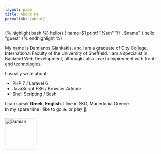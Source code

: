 ```yaml
---
layout: page
title: About Me
permalink: /about/
---
```


{% highlight bash %}
hello() {
    name=$1
    printf "%s\n" "Hi, $name"
}
hello "guest"
{% endhighlight %}

My name is Damianos Giankakis, and I am a graduate of City College, International Faculty of the University of Sheffield. I am a specialist in Backend Web Development, although I also love to expirement with front-end technologies.

I usually write about:
* PHP 7 / Laravel 6
* JavaScript ES6 / Browser Addons
* Shell Scripting / Bash
<!-- * Android Studio / Java -->

I can speak **Greek**, **English**. I live in SKG, Macedonia Greece.<br>
In my spare time I like to go 🏊 or play 🏀.

<img src="/assets/images/profile.png" alt="Damian" aria-label="Damian" title="Damian" width="100" height="100">
